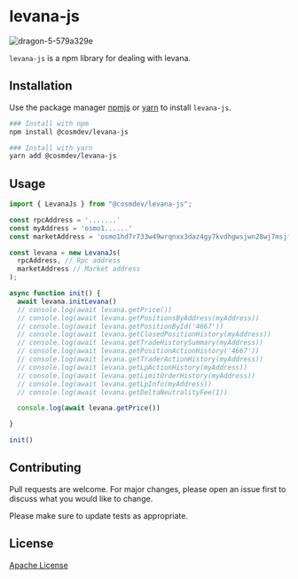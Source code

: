 # levana-js

![dragon-5-579a329e](https://github.com/cosmDev/levana-js/assets/1071490/0f42f7c8-d89d-4f55-bcd8-cf2d24895145)

`levana-js` is a npm library for dealing with levana.

## Installation

Use the package manager [npmjs](https://www.npmjs.com/) or [yarn](https://classic.yarnpkg.com/lang/en/docs/install/#debian-stable) to install `levana-js`.

```bash
### Install with npm
npm install @cosmdev/levana-js
```
```bash
### Install with yarn  
yarn add @cosmdev/levana-js
```

## Usage

```javascript
import { LevanaJs } from "@cosmdev/levana-js";

const rpcAddress = '.......'
const myAddress = 'osmo1......'
const marketAddress = 'osmo1hd7r733w49wrqnxx3daz4gy7kvdhgwsjwn28wj7msjfk4tde89aqjqhu8x'

const levana = new LevanaJs(
  rpcAddress, // Rpc address 
  marketAddress // Market address
);

async function init() {
  await levana.initLevana()  
  // console.log(await levana.getPrice())
  // console.log(await levana.getPositionsByAddress(myAddress))
  // console.log(await levana.getPositionById('4667'))
  // console.log(await levana.getClosedPositionHistory(myAddress))
  // console.log(await levana.getTradeHistorySummary(myAddress))
  // console.log(await levana.getPositionActionHistory('4667'))
  // console.log(await levana.getTraderActionHistory(myAddress))
  // console.log(await levana.getLpActionHistory(myAddress))
  // console.log(await levana.getLimitOrderHistory(myAddress))
  // console.log(await levana.getLpInfo(myAddress))
  // console.log(await levana.getDeltaNeutralityFee(1))

  console.log(await levana.getPrice())

}

init()

```

## Contributing

Pull requests are welcome. For major changes, please open an issue first
to discuss what you would like to change.

Please make sure to update tests as appropriate.

## License

[Apache License](https://github.com/cosmDev/levana-js/blob/main/LICENSE)
